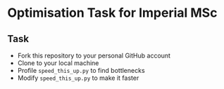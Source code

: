 # Optimisation Task for Imperial MSc 

## Task 
- Fork this repository to your personal GitHub account 
- Clone to your local machine 
- Profile `speed_this_up.py` to find bottlenecks 
- Modify `speed_this_up.py` to make it faster
